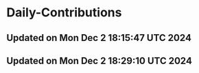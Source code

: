 # Daily-Contributions
## Updated on Mon Dec  2 18:15:47 UTC 2024

## Updated on Mon Dec  2 18:29:10 UTC 2024
